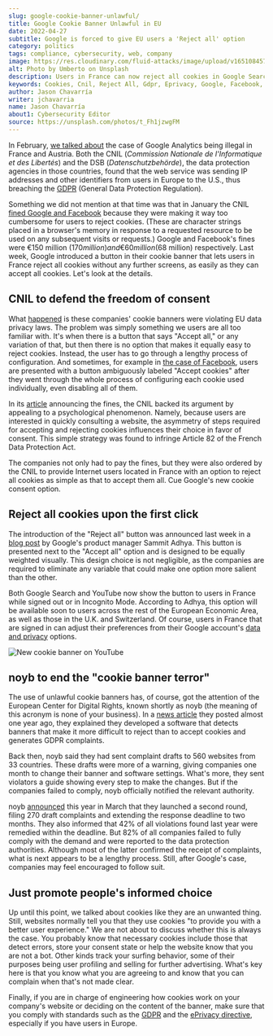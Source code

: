 ```yaml
---
slug: google-cookie-banner-unlawful/
title: Google Cookie Banner Unlawful in EU
date: 2022-04-27
subtitle: Google is forced to give EU users a 'Reject all' option
category: politics
tags: compliance, cybersecurity, web, company
image: https://res.cloudinary.com/fluid-attacks/image/upload/v1651084575/blog/google-cookie-banner-unlawful/cover_cookie.webp
alt: Photo by Umberto on Unsplash
description: Users in France can now reject all cookies in Google Search and YouTube more easily after these services' banners were found to break EU data privacy laws.
keywords: Cookies, Cnil, Reject All, Gdpr, Eprivacy, Google, Facebook, Ethical Hacking, Pentesting
author: Jason Chavarría
writer: jchavarria
name: Jason Chavarría
about1: Cybersecurity Editor
source: https://unsplash.com/photos/t_Fh1jzwgFM
---
```


In February,
[we talked about](../google-analytics-illegal/) the case of Google Analytics
being illegal in France and Austria.
Both the CNIL
(*Commission Nationale de l'Informatique et des Libertés*)
and the DSB
(*Datenschutzbehörde*),
the data protection agencies in those countries,
found that the web service was sending IP addresses
and other identifiers from users in Europe to the U.S.,
thus breaching the [GDPR](../../compliance/gdpr/)
(General Data Protection Regulation).

Something we did not mention at that time was
that in January the CNIL [fined Google and Facebook](https://www.cnil.fr/en/cookies-cnil-fines-google-total-150-million-euros-and-facebook-60-million-euros-non-compliance)
because they were making it way too cumbersome
for users to reject cookies.
(These are character strings placed in a browser's memory
in response to a requested resource
to be used on any subsequent visits or requests.)
Google and Facebook's fines were €150 million ($170 million)
and €60 million ($68 million) respectively.
Last week,
Google introduced a button in their cookie banner
that lets users in France reject all cookies without any further screens,
as easily as they can accept all cookies.
Let's look at the details.

## CNIL to defend the freedom of consent

What [happened](https://www.theverge.com/2022/4/21/23035289/google-reject-all-cookie-button-eu-privacy-data-laws)
is these companies' cookie banners were violating EU data privacy laws.
The problem was simply something we users are all too familiar with.
It's when there is a button that says "Accept all,"
or any variation of that,
but then there is no option
that makes it equally easy to reject cookies.
Instead,
the user has to go through a lengthy process of configuration.
And sometimes,
for example in [the case of Facebook](https://www.dataprotectionreport.com/2022/02/rejecting-cookies-should-be-as-easy-as-accepting-cookies-new-sanctions-by-the-french-authority-cnil/),
users are presented with a button
ambiguously labeled "Accept cookies"
after they went through the whole process
of configuring each cookie used individually,
even disabling all of them.

In its [article](https://www.cnil.fr/en/cookies-cnil-fines-google-total-150-million-euros-and-facebook-60-million-euros-non-compliance)
announcing the fines,
the CNIL backed its argument
by appealing to a psychological phenomenon.
Namely,
because users are interested in quickly consulting a website,
the asymmetry of steps required for accepting
and rejecting cookies
influences their choice in favor of consent.
This simple strategy was found to infringe Article 82
of the French Data Protection Act.

The companies not only had to pay the fines,
but they were also ordered by the CNIL
to provide Internet users located in France
with an option to reject all cookies
as simple as that to accept them all.
Cue Google's new cookie consent option.

## Reject all cookies upon the first click

The introduction of the "Reject all" button was announced last week
in a [blog post](https://blog.google/around-the-globe/google-europe/new-cookie-choices-in-europe/)
by Google's product manager Sammit Adhya.
This button is presented next to the "Accept all" option
and is designed to be equally weighted visually.
This design choice is not negligible,
as the companies are required to eliminate any variable
that could make one option more salient than the other.

Both Google Search and YouTube now show the button to users in France
while signed out or in Incognito Mode.
According to Adhya,
this option will be available soon
to users across the rest of the European Economic Area,
as well as those in the U.K. and Switzerland.
Of course,
users in France that are signed in can adjust their preferences
from their Google account's [data and privacy](https://myaccount.google.com/data-and-privacy)
options.

<div class="imgblock">

![New cookie banner on YouTube](https://res.cloudinary.com/fluid-attacks/image/upload/v1651084752/blog/google-cookie-banner-unlawful/cookie-figure-1.webp)

</div>

## noyb to end the "cookie banner terror"

The use of unlawful cookie banners has,
of course,
got the attention of the European Center for Digital Rights,
known shortly as noyb
(the meaning of this acronym is none of your business).
In a [news article](https://noyb.eu/en/noyb-aims-end-cookie-banner-terror-and-issues-more-500-gdpr-complaints)
they posted almost one year ago,
they explained
they developed a software
that detects banners
that make it more difficult to reject
than to accept cookies
and generates GDPR complaints.

Back then,
noyb said they had sent complaint drafts to 560 websites from 33 countries.
These drafts were more of a warning,
giving companies one month to change their banner
and software settings.
What's more,
they sent violators a guide showing every step to make the changes.
But if the companies failed to comply,
noyb officially notified the relevant authority.

noyb [announced](https://noyb.eu/en/more-cookie-banners-go-second-wave-complaints-underway)
this year in March
that they launched a second round,
filing 270 draft complaints
and extending the response deadline to two months.
They also informed
that 42% of all violations found last year were remedied within the deadline.
But 82% of all companies failed to fully comply with the demand
and were reported to the data protection authorities.
Although most of the latter confirmed the receipt of complaints,
what is next appears to be a lengthy process.
Still,
after Google's case,
companies may feel encouraged to follow suit.

## Just promote people's informed choice

Up until this point,
we talked about cookies like they are an unwanted thing.
Still,
websites normally tell you that they use cookies
"to provide you with a better user experience."
We are not about to discuss whether this is always the case.
You probably know
that necessary cookies include those that detect errors,
store your consent state
or help the website know that you are not a bot.
Other kinds track your surfing behavior,
some of their purposes being user profiling
and selling for further advertising.
What's key here is that you know what you are agreeing to
and know that you can complain when that's not made clear.

Finally,
if you are in charge of engineering how cookies work
on your company's website
or deciding on the content of the banner,
make sure that you comply with standards
such as the [GDPR](https://docs.fluidattacks.com/criteria/compliance/gdpr)
and the [ePrivacy directive](https://docs.fluidattacks.com/criteria/compliance/eprivacy),
especially if you have users in Europe.
